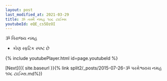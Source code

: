 ```yaml
---
layout: post
last_modified_at: 2021-03-29
title: ૐ તસ્મૈ નમહ ૧૦૮ ટાઈમ્સ
youtubeId: eQE_cs5DzOI
---
```

 
 
 ૐ વિરાજય નમહ  
 
 -  કોણ સ્ફટિક સ્પષ્ટ છે 
 
  
 
  
 
 
 
 
 
 


{% include youtubePlayer.html id=page.youtubeId %}
 
[Next]({{ site.baseurl }}{% link  split2/_posts/2015-07-26-ૐ પરમેશ્વરાય નમહ ૧૦૮ ટાઈમ્સ.md%})
 
